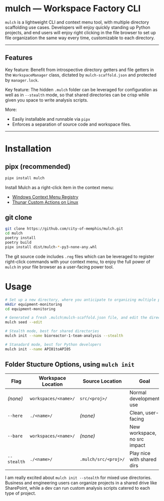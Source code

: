 # mulch — Workspace Factory CLI

`mulch` is a lightweight CLI and context menu tool, with multiple directory scaffolding use cases. Developers will enjoy quickly standing up Python projects, and end users will enjoy right clicking in the file browser to set up file organization the same way every time, customizable to each directory.
 

---

## Features

Key feature: Benefit from introspective directory getters and file getters in the `WorkspaceManager` class, dictated by `mulch-scaffold.json` and protected by `manager.lock`.

Key feature: The hidden `.mulch` folder can be leveraged for configuration as well as in `--stealth` mode, so that shared directories can be crisp while given you space to write analysis scripts.

More:
- Easily installable and runnable via `pipx`
- Enforces a separation of source code and workspace files.

---

# Installation

## pipx (recommended)
```bash
pipx install mulch
```
Install Mulch as a right-click item in the context menu:

- [Windows Context Menu Registry](https://gist.github.com/KyleMit/978086ae267ff5be17811e99c9607986)
- [Thunar Custom Actions on Linux](https://docs.xfce.org/xfce/thunar/custom-actions)

## git clone

```bash
git clone https://github.com/city-of-memphis/mulch.git
cd mulch
poetry install
poetry build
pipx install dist/mulch-*-py3-none-any.whl
```
The git source code includes `.reg` files which can be leveraged to register right-click commands with your context menu, to enjoy the full power of `mulch` in your file browser as a user-facing power tool.

# Usage

```bash
# Set up a new directory, where you anticipate to organizing multiple projects
mkdir equipment-monitoring 
cd equipment-monitoring

# Generated a fresh .mulch\mulch-scaffold.json file, and edit the directory scaffold before running 'mulch init'.
mulch seed --edit

# Stealth mode, best for shared directories
mulch init --name bioreactor-1-team-analysis --stealth 

# Stanadard mode, best for Python developers
mulch init --name API01toAPI05  

```

## Folder Stucture Options, using `mulch init`

| Flag        | Workspace Location   | Source Location      | Goal                        |
| ----------- | -------------------- | -------------------- | --------------------------- |
| *(none)*    | `workspaces/<name>/` | `src/<proj>/`        | Normal development use      |
| `--here`    | `./<name>/`          | *(none)*             | Clean, user-facing          |
| `--bare`    | `workspaces/<name>/` | *(none)*             | New workspace, no src impact|
| `--stealth` | `./<name>/`          | `.mulch/src/<proj>/` | Play nice with shared dirs  |

I am really excited about `mulch init --stealth` for mixed use directories. Business and engineering users can organize projects in a shared drive like SharePoint, while a dev can run custom analysis scripts catered to each type of project. 

